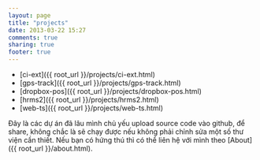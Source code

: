 ```yaml
---
layout: page
title: "projects"
date: 2013-03-22 15:27
comments: true
sharing: true
footer: true
---
```


- [ci-ext]({{ root_url }}/projects/ci-ext.html)
- [gps-track]({{ root_url }}/projects/gps-track.html)
- [dropbox-pos]({{ root_url }}/projects/dropbox-pos.html)
- [hrms2]({{ root_url }}/projects/hrms2.html)
- [web-ts]({{ root_url }}/projects/web-ts.html)

Đây là các dự án đã lâu mình chủ yếu upload source code vào github,
để share, không chắc là sẽ chạy được nếu không phải chỉnh sửa một số thư viện cần thiết.
Nếu bạn có hứng thú thì có thể liên hệ với mình theo [About]({{ root_url }}/about.html).